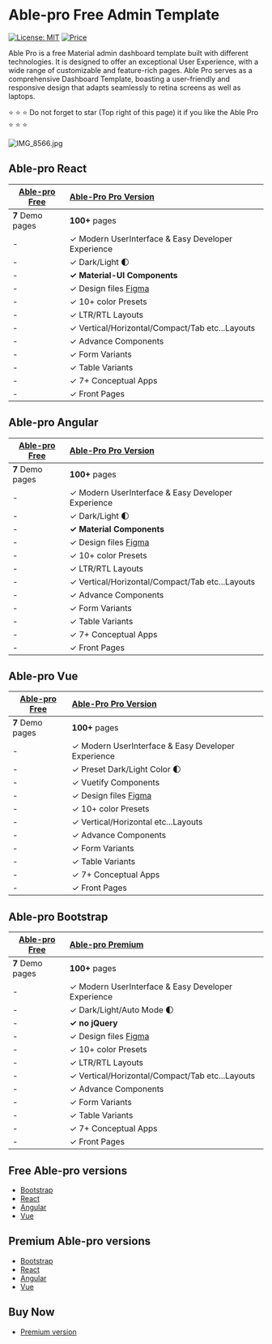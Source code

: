 # Able-pro Free Admin Template

[![License: MIT](https://img.shields.io/badge/License-MIT-yellow.svg)](https://opensource.org/licenses/MIT)
[![Price](https://img.shields.io/badge/price-FREE-0098f7.svg)](https://github.com/codedthemes/able-pro-free-admin-dashboard-template/blob/master/LICENSE)

Able Pro is a free Material admin dashboard template built with different technologies. It is designed to offer an exceptional User Experience, with a wide range of customizable and feature-rich pages. Able Pro serves as a comprehensive Dashboard Template, boasting a user-friendly and responsive design that adapts seamlessly to retina screens as well as laptops.

:star: :star: :star: Do not forget to star (Top right of this page) it if you like the Able Pro :star: :star: :star:

![IMG_8566.jpg](https://ableproadmin.com/adv-banner/adv-able-pro-github.png)

## Able-pro React

| [Able-pro Free](https://ableproadmin.com/react/free) | [Able-Pro Pro Version](https://1.envato.market/OrJ5nn)                                                   |
| --------------------------------------------------------- | :-------------------------------------------------------------------------------------------------------- |
| **7** Demo pages                                          | **100+** pages                                                                                            |
| -                                                         | ✓ Modern UserInterface & Easy Developer Experience                                                        |
| -                                                         | ✓ Dark/Light  🌓                                                                                          |
| -                                                         | **✓ Material-UI Components**                                                                                  |
| -                                                         | ✓ Design files [Figma](https://links.codedthemes.com/mQZrX)                                               |
| -                                                         | ✓ 10+ color Presets                                                                                       |
| -                                                         | ✓ LTR/RTL Layouts                                                                                         |
| -                                                         | ✓ Vertical/Horizontal/Compact/Tab etc...Layouts                                                           |
| -                                                         | ✓ Advance Components                                                                                      |
| -                                                         | ✓ Form Variants                                                                                           |
| -                                                         | ✓ Table Variants                                                                                          |
| -                                                         | ✓ 7+ Conceptual Apps                                                                                      |
| -                                                         | ✓ Front Pages                                                                                             |

## Able-pro Angular

| [Able-pro Free](https://ableproadmin.com/angular/free) | [Able-Pro Pro Version](https://1.envato.market/zNkqj6) |
| ------------------------------------------------------ | :---------------------------------------------------------- |
| **7** Demo pages                                       | **100+** pages                                              |
| -                                                      | ✓ Modern UserInterface & Easy Developer Experience          |
| -                                                      | ✓ Dark/Light 🌓                                             |
| -                                                      | **✓ Material Components**                                       |
| -                                                      | ✓ Design files [Figma](https://links.codedthemes.com/mQZrX) |
| -                                                      | ✓ 10+ color Presets                                         |
| -                                                      | ✓ LTR/RTL Layouts                                           |
| -                                                      | ✓ Vertical/Horizontal/Compact/Tab etc...Layouts             |
| -                                                      | ✓ Advance Components                                        |
| -                                                      | ✓ Form Variants                                             |
| -                                                      | ✓ Table Variants                                            |
| -                                                      | ✓ 7+ Conceptual Apps                                        |
| -                                                      | ✓ Front Pages                                               |

## Able-pro Vue

| [Able-pro Free](https://ableproadmin.com/vue/free) | [Able-Pro Pro Version](https://1.envato.market/B0JAPW)                                                   |
| --------------------------------------------------------- | :-------------------------------------------------------------------------------------------------------- |
| **7** Demo pages                                          | **100+** pages                                                                                            |
| -                                                         | ✓ Modern UserInterface & Easy Developer Experience                                                        |
| -                                                         | ✓ Preset Dark/Light Color  🌓                                                                                          |
| -                                                         | ✓ Vuetify Components                                                                                  |
| -                                                         | ✓ Design files [Figma](https://links.codedthemes.com/mQZrX)                                               |
| -                                                         | ✓ 10+ color Presets                                                                                       |
| -                                                         | ✓ Vertical/Horizontal etc...Layouts                                                           |
| -                                                         | ✓ Advance Components                                                                                      |
| -                                                         | ✓ Form Variants                                                                                           |
| -                                                         | ✓ Table Variants                                                                                          |
| -                                                         | ✓ 7+ Conceptual Apps                                                                                      |
| -                                                         | ✓ Front Pages                                                                                             |

## Able-pro Bootstrap

| [Able-pro Free](https://ableproadmin.com/bootstrap/free/) | [Able-pro Premium](https://links.codedthemes.com/fCkWk)                                                   |
| --------------------------------------------------------- | :-------------------------------------------------------------------------------------------------------- |
| **7** Demo pages                                          | **100+** pages                                                                                            |
| -                                                         | ✓ Modern UserInterface & Easy Developer Experience                                                        |
| -                                                         | ✓ Dark/Light/Auto Mode 🌓                                                                                 |
| -                                                         | **✓ no jQuery**                                                                                               |
| -                                                         | ✓ Design files [Figma](https://links.codedthemes.com/mQZrX)                                               |
| -                                                         | ✓ 10+ color Presets                                                                                       |
| -                                                         | ✓ LTR/RTL Layouts                                                                                         |
| -                                                         | ✓ Vertical/Horizontal/Compact/Tab etc...Layouts                                                           |
| -                                                         | ✓ Advance Components                                                                                      |
| -                                                         | ✓ Form Variants                                                                                           |
| -                                                         | ✓ Table Variants                                                                                          |
| -                                                         | ✓ 7+ Conceptual Apps                                                                                      |
| -                                                         | ✓ Front Pages                                                                                             |

## Free Able-pro versions
- [Bootstrap](https://ableproadmin.com/bootstrap/free/)
- [React](https://ableproadmin.com/react/free/)
- [Angular](https://ableproadmin.com/angular/free/)
- [Vue](https://ableproadmin.com/vue/free/)

## Premium Able-pro versions
- [Bootstrap](https://ableproadmin.com/bootstrap/default)
- [React](https://ableproadmin.com/react)
- [Angular](https://ableproadmin.com/angular/default)
- [Vue](https://ableproadmin.com/vue)

## Buy Now
- [Premium version](https://links.codedthemes.com/fCkWk)
